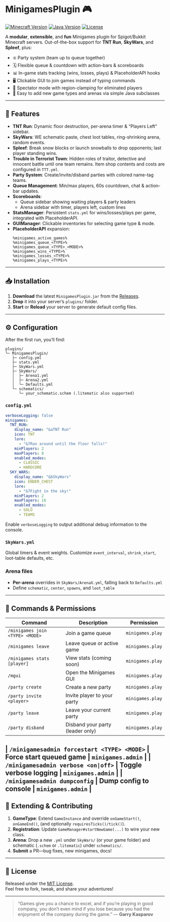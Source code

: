 # MinigamesPlugin 🎮

[![Minecraft Version](https://img.shields.io/badge/Spigot-1.13%2B-green)](https://www.spigotmc.org/) [![Java Version](https://img.shields.io/badge/Java-8%2B-brightgreen)](https://www.oracle.com/java/) [![License](https://img.shields.io/badge/License-MIT-blue.svg)](LICENSE)

A **modular**, **extensible**, and **fun** Minigames plugin for Spigot/Bukkit Minecraft servers. Out-of-the-box support for **TNT Run**, **SkyWars**, and **Spleef**, plus:

- ❇️ Party system (team up to queue together)  
- 🗓️ Flexible queue & countdown with action-bars & scoreboards  
- 📊 In-game stats tracking (wins, losses, plays) & PlaceholderAPI hooks  
- 🖥️ Clickable GUI to join games instead of typing commands  
- 👑 Spectator mode with region-clamping for eliminated players  
- 🎯 Easy to add new game types and arenas via simple Java subclasses

---

## 🚀 Features

- **TNT Run**: Dynamic floor destruction, per-arena timer & “Players Left” sidebar.
- **SkyWars**: WE schematic paste, chest loot tables, ring-shrinking arena, random events.
- **Spleef**: Break snow blocks or launch snowballs to drop opponents; last player standing wins.
- **Trouble in Terrorist Town**: Hidden roles of traitor, detective and innocent battle until one team remains. Item shop contents and costs are configured in `TTT.yml`.
- **Party System**: Create/invite/disband parties with colored name-tag teams.
- **Queue Management**: Min/max players, 60s countdown, chat & action-bar updates.  
- **Scoreboards**:  
  - Queue sidebar showing waiting players & party leaders  
  - Arena sidebar with timer, players left, custom lines  
- **StatsManager**: Persistent `stats.yml` for wins/losses/plays per game, integrated with PlaceholderAPI.  
- **GUIManager**: Clickable inventories for selecting game type & mode.  
- **PlaceholderAPI** expansion:  
  ```
  %minigames_active_games%  
  %minigames_queue_<TYPE>%  
  %minigames_queue_<TYPE>_<MODE>%  
  %minigames_wins_<TYPE>%  
  %minigames_losses_<TYPE>%  
  %minigames_plays_<TYPE>%  
  ```  

---

## 📥 Installation

1. **Download** the latest `MinigamesPlugin.jar` from the [Releases](https://github.com/your-repo/minigames-plugin/releases).  
2. **Drop** it into your server’s `plugins/` folder.  
3. **Start** or **Reload** your server to generate default config files.  

---

## ⚙️ Configuration

After the first run, you’ll find:

```
plugins/
└─ MinigamesPlugin/
   ├─ config.yml
   ├─ stats.yml
   ├─ SkyWars.yml
   ├─ SkyWars/
   │  ├─ Arena1.yml
   │  ├─ Arena2.yml
   │  └─ Defaults.yml
   └─ schematics/
      └─ your_schematic.schem (.litematic also supported)
```

### `config.yml`

```yaml
verboseLogging: false
minigames:
  TNT_RUN:
    display_name: "&aTNT Run"
    icon: TNT
    lore:
      - "&7Run around until the floor falls!"
    minPlayers: 2
    maxPlayers: 8
    enabled_modes:
      - CLASSIC
      - HARDCORE
  SKY_WARS:
    display_name: "&bSkyWars"
    icon: ENDER_CHEST
    lore:
      - "&7Fight in the sky!"
    minPlayers: 2
    maxPlayers: 16
    enabled_modes:
      - SOLO
      - TEAMS
```

Enable `verboseLogging` to output additional debug information to the console.

### `SkyWars.yml`

Global timers & event weights. Customize `event_interval`, `shrink_start`, loot-table defaults, etc.

### Arena files

- **Per-arena** overrides in `SkyWars/ArenaX.yml`, falling back to `Defaults.yml`  
- Define `schematic`, `center`, `spawns`, and `loot_table`

---

## 💬 Commands & Permissions

| Command                          | Description                                | Permission             |
| -------------------------------- | ------------------------------------------ | ---------------------- |
| `/minigames join <TYPE> <MODE>`  | Join a game queue                          | `minigames.play`       |
| `/minigames leave`               | Leave queue or active game                 | `minigames.play`       |
| `/minigames stats [player]`      | View stats (coming soon)                   | `minigames.play`       |
| `/mgui`                          | Open the Minigames GUI                     | `minigames.play`       |
| `/party create`                  | Create a new party                         | `minigames.play`       |
| `/party invite <player>`         | Invite player to your party                | `minigames.play`       |
| `/party leave`                   | Leave your current party                   | `minigames.play`       |
| `/party disband`                 | Disband your party (leader only)           | `minigames.play`       |

| `/minigamesadmin forcestart <TYPE> <MODE>` | Force start queued game
| `minigames.admin`      |
| `/minigamesadmin verbose <on|off>` | Toggle verbose logging
| `minigames.admin`      |
| `/minigamesadmin dumpconfig`     | Dump config to console
| `minigames.admin`      |
---

## 🧩 Extending & Contributing

1. **GameType**: Extend `GameInstance` and override `onGameStart()`, `onGameEnd()`, (and optionally `requiresTicks()/tick()`).  
2. **Registration**: Update `GameManager#startNewGame(...)` to wire your new class.  
3. **Arena**: Drop a new `.yml` under `SkyWars/` (or your game folder) and schematic (`.schem` or `.litematic`) under `schematics/`.
4. **Submit** a PR—bug fixes, new minigames, docs!  

---

## 📜 License

Released under the [MIT License](LICENSE).  
Feel free to fork, tweak, and share your adventures!  

---

> “Games give you a chance to excel, and if you’re playing in good company, you don’t even mind if you lose because you had the enjoyment of the company during the game.” — **Garry Kasparov**
